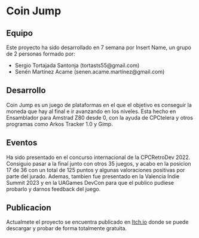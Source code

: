 # Coin Jump
## Equipo
Este proyecto ha sido desarrollado en 7 semana por Insert Name, un grupo de 2 personas formado por:
<ul>
  <li>Sergio Tortajada Santonja (tortasts55@gmail.com)</li>
  <li>Senén Martínez Acame (senen.acame.martinez@gmail.com)</li>
</ul>

## Desarrollo
Coin Jump es un juego de plataformas en el que el objetivo es conseguir la moneda que hay al final e ir avanzando en los niveles. 
Esta hecho en Ensamblador para Amstrad Z80 desde 0, con la ayuda de CPCtelera y otros programas como Arkos Tracker 1.0 y Gimp.

## Eventos
Ha sido presentado en el concurso internacional de la CPCRetroDev 2022.
Consiguio pasar a la final junto con otros 35 juegos, y acabo en la posicion 17 de 36 con un total de 125 puntos y algunas valoraciones
positivas por parte del jurado.
Ademas, tambien fue presentado en la Valencia Indie Summit 2023 y en la UAGames DevCon para que el publico pudiese probarlo y darnos feedback del juego.  

## Publicacion
Actualmete el proyecto se encuentra publicado en [Itch.io](https://insert-name-ua.itch.io/coin-jump) donde se puede descargar y probar de forma totalmente gratuita.
